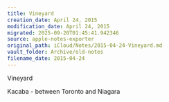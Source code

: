 ```yaml
---
title: Vineyard
creation_date: April 24, 2015
modification_date: April 24, 2015
migrated: 2025-09-20T01:45:41.942346
source: apple-notes-exporter
original_path: iCloud/Notes/2015-04-24-Vineyard.md
vault_folder: Archive/old-notes
filename_date: 2015-04-24
---
```



Vineyard

Kacaba - between Toronto and Niagara 
